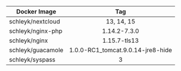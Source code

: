 
| Docker Image        |      Tag                           |
|---------------------|:----------------------------------:|
| schleyk/nextcloud   | 13, 14, 15                         |
| schleyk/nginx-php   | 1.14.2-7.3.0                       |
| schleyk/nginx       | 1.15.7-tls13                       |
| schleyk/guacamole   | 1.0.0-RC1_tomcat.9.0.14-jre8-hide  |
| schleyk/syspass     | 3                                  |
